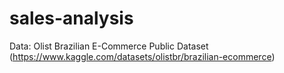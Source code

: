 # sales-analysis
Data: Olist Brazilian E-Commerce Public Dataset
(https://www.kaggle.com/datasets/olistbr/brazilian-ecommerce)

